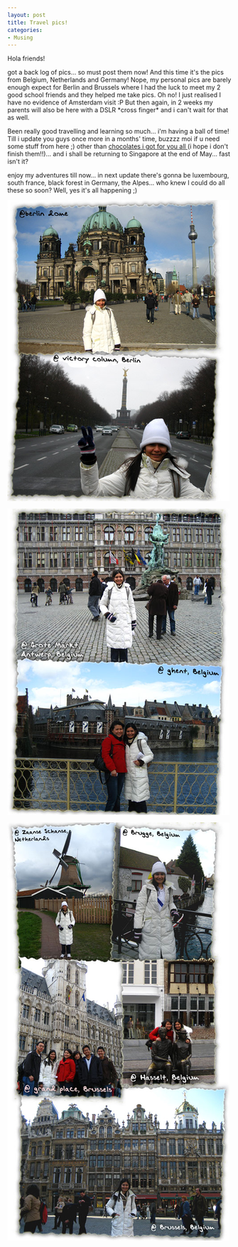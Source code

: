 ```yaml
---
layout: post
title: Travel pics!
categories:
- Musing
---
```


Hola friends!

got a back log of pics... so must post them now! And this time it's the pics from Belgium, Netherlands and Germany! Nope, my personal pics are barely enough expect for Berlin and Brussels where I had the luck to meet my 2 good school friends and they helped me take pics. Oh no! I just realised I have no evidence of Amsterdam visit :P But then again, in 2 weeks my parents will also be here with a DSLR \*cross finger\* and i can't wait for that as well.

Been really good travelling and learning so much... i'm having a ball of time! Till i update you guys once more in a months' time, buzzzz moi if u need some stuff from here ;) other than [chocolates i got for you all ](/my-chocolate-store/)(i hope i don't finish them!!)... and i shall be returning to Singapore at the end of May... fast isn't it?

enjoy my adventures till now... in next update there's gonna be luxembourg, south france, black forest in Germany, the Alpes... who knew I could do all these so soon? Well, yes it's all happening ;)

![](/img/personal_eu1_urtyouewy.jpg)

![](/img/personal_eu2_urtyouewy.jpg)

![](/img/personal_eu3_urtyouewy.jpg)
